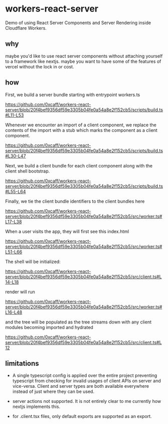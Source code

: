# workers-react-server

Demo of using React Server Components and Server Rendering inside Cloudflare
Workers.

## why

maybe you'd like to use react server components without attaching yourself to a
framework like nextjs. maybe you want to have some of the features of vercel
without the lock in or cost.

## how

First, we build a server bundle starting with entrypoint workers.ts

https://github.com/0xcaff/workers-react-server/blob/20f4bef9356df59e3305b04fe0a54a8e2f152cb5/scripts/build.ts#L11-L53

Whenever we encounter an import of a client component, we replace the contents
of the import with a stub which marks the component as a client component.

https://github.com/0xcaff/workers-react-server/blob/20f4bef9356df59e3305b04fe0a54a8e2f152cb5/scripts/build.ts#L30-L47

Next, we build a client bundle for each client component along with the client
shell bootstrap.

https://github.com/0xcaff/workers-react-server/blob/20f4bef9356df59e3305b04fe0a54a8e2f152cb5/scripts/build.ts#L55-L64

Finally, we tie the client bundle identifiers to the client bundles here

https://github.com/0xcaff/workers-react-server/blob/20f4bef9356df59e3305b04fe0a54a8e2f152cb5/src/worker.ts#L17-L38

When a user visits the app, they will first see this index.html

https://github.com/0xcaff/workers-react-server/blob/20f4bef9356df59e3305b04fe0a54a8e2f152cb5/src/worker.ts#L51-L66

The shell will be initialized:

https://github.com/0xcaff/workers-react-server/blob/20f4bef9356df59e3305b04fe0a54a8e2f152cb5/src/client.ts#L14-L18

render will run

https://github.com/0xcaff/workers-react-server/blob/20f4bef9356df59e3305b04fe0a54a8e2f152cb5/src/worker.ts#L16-L48

and the tree will be populated as the tree streams down with any client modules
becoming imported and hydrated

https://github.com/0xcaff/workers-react-server/blob/20f4bef9356df59e3305b04fe0a54a8e2f152cb5/src/client.ts#L12

## limitations

* A single typescript config is applied over the entire project preventing
  typescript from checking for invalid usages of client APIs on server and
  vice-versa. Client and server types are both available everywhere instead of
  just where they can be used.

* server actions not supported. It is not entirely clear to me currently how
  nextjs implements this.

* for .client.tsx files, only default exports are supported as an export.
